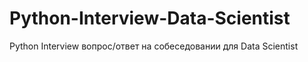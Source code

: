# Python-Interview-Data-Scientist
Python Interview вопрос/ответ на собеседовании для Data Scientist
